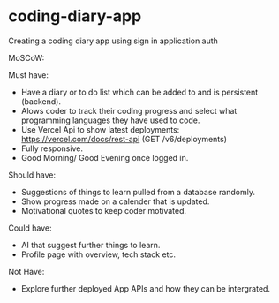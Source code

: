 # coding-diary-app

Creating a coding diary app using sign in application auth

MoSCoW:

Must have: 

- Have a diary or to do list which can be added to and is persistent (backend).
- Alows coder to track their coding progress and select what programming languages they have used to code.
- Use Vercel Api to show latest deployments: https://vercel.com/docs/rest-api (GET /v6/deployments)
- Fully responsive.
- Good Morning/ Good Evening once logged in.

Should have: 

- Suggestions of things to learn pulled from a database randomly.
- Show progress made on a calender that is updated.
- Motivational quotes to keep coder motivated.

 
Could have: 

- AI that suggest further things to learn.
- Profile page with overview, tech stack etc.

Not Have: 

- Explore further deployed App APIs and how they can be intergrated. 



